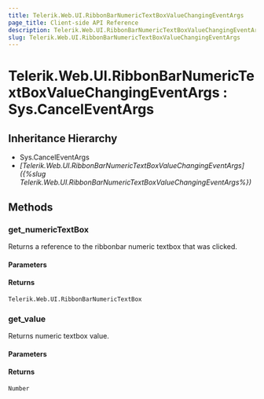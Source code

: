 ```yaml
---
title: Telerik.Web.UI.RibbonBarNumericTextBoxValueChangingEventArgs
page_title: Client-side API Reference
description: Telerik.Web.UI.RibbonBarNumericTextBoxValueChangingEventArgs
slug: Telerik.Web.UI.RibbonBarNumericTextBoxValueChangingEventArgs
---
```


# Telerik.Web.UI.RibbonBarNumericTextBoxValueChangingEventArgs : Sys.CancelEventArgs

## Inheritance Hierarchy

* Sys.CancelEventArgs
* *[Telerik.Web.UI.RibbonBarNumericTextBoxValueChangingEventArgs]({%slug Telerik.Web.UI.RibbonBarNumericTextBoxValueChangingEventArgs%})*


## Methods

### get_numericTextBox

Returns a reference to the ribbonbar numeric textbox that was clicked.

#### Parameters

#### Returns

`Telerik.Web.UI.RibbonBarNumericTextBox`

### get_value

Returns numeric textbox value.

#### Parameters

#### Returns

`Number`

